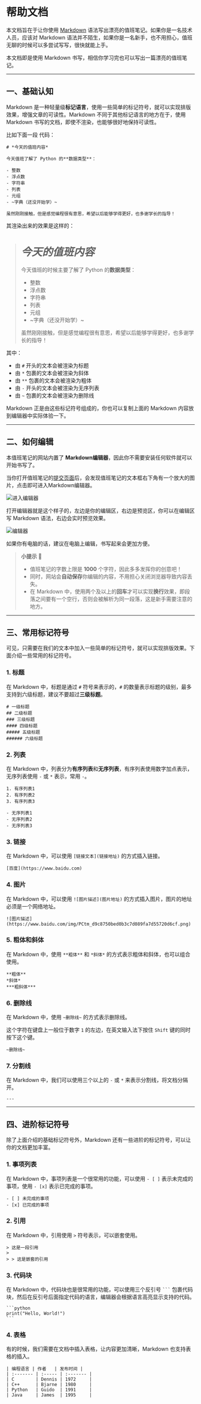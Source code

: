 # 帮助文档

本文档旨在于让你使用 [Markdown](https://www.markdownguide.org) 语法写出漂亮的值班笔记。如果你是一名技术人员，应该对 Markdown 语法并不陌生，如果你是一名新手，也不用担心，值班无聊的时候可以多尝试写写，很快就能上手。

本文档即是使用 Markdown 书写，相信你学习完也可以写出一篇漂亮的值班笔记。

---

## 一、基础认知

Markdown 是一种轻量级**标记语言**，使用一些简单的标记符号，就可以实现排版效果，增强文章的可读性。Markdown 不同于其他标记语言的地方在于，使用 Markdown 书写的文档，即使不渲染，也能够很好地保持可读性。

比如下面一段    代码：

```plaintext
# *今天的值班内容*

今天值班了解了 Python 的**数据类型**：

- 整数
- 浮点数
- 字符串
- 列表
- 元组
- ~字典（还没开始学）~

虽然刚刚接触，但是感觉编程很有意思，希望以后能够学得更好，也多谢学长的指导！
```

其渲染出来的效果是这样的：

> # *今天的值班内容*
>
> 今天值班的时候主要了解了 Python 的**数据类型**：
>
> - 整数
> - 浮点数
> - 字符串
> - 列表
> - 元组
> - ~字典（还没开始学）~
>
> 虽然刚刚接触，但是感觉编程很有意思，希望以后能够学得更好，也多谢学长的指导！

其中：

- 由 `#` 开头的文本会被渲染为标题
- 由 `*` 包裹的文本会被渲染为斜体
- 由 `**` 包裹的文本会被渲染为粗体
- 由 `-` 开头的文本会被渲染为无序列表
- 由 `~` 包裹的文本会被渲染为删除线

Markdown 正是由这些标记符号组成的，你也可以复制上面的 Markdown 内容放到编辑器中实际体验一下。

---

## 二、如何编辑

本值班笔记的网站内置了 **Markdown编辑器**，因此你不需要安装任何软件就可以开始书写了。

当你打开值班笔记的[提交页面](/form)后，会发现值班笔记的文本框右下角有一个放大的图片，点击即可进入Markdown编辑器。

![进入编辑器](/assets/images/submit-page.png)

打开编辑器就是这个样子的，左边是你的编辑区，右边是预览区，你可以在编辑区写 Markdown 语法，右边会实时预览效果。

![编辑器](/assets/images/editor-preview.png)

如果你有电脑的话，建议在电脑上编辑，书写起来会更加方便。

> **小提示** 📝
>
> - 值班笔记的字数上限是 **1000** 个字符，因此多多发挥你的创意吧！
> - 同时，网站会**自动保存**你编辑的内容，不用担心关闭浏览器导致内容丢失。
> - 在 Markdown 中，使用两个及以上的**回车**才可以实现**换行**效果，即段落之间要有一个空行，否则会被解析为同一段落，这是新手需要注意的地方。

---

## 三、常用标记符号

可见，只需要在我们的文本中加入一些简单的标记符号，就可以实现排版效果。下面介绍一些常用的标记符号。

### 1. 标题

在 Markdown 中，标题是通过 `#` 符号来表示的，`#` 的数量表示标题的级别，最多支持到六级标题，建议不要超过**三级标题**。

```plaintext
# 一级标题
## 二级标题
### 三级标题
#### 四级标题
##### 五级标题
###### 六级标题
```

### 2. 列表

在 Markdown 中，列表分为**有序列表**和**无序列表**，有序列表使用数字加点表示，无序列表使用 `-` 或 `*` 表示，常用 `-`。

```plaintext
1. 有序列表1
2. 有序列表2
3. 有序列表3

- 无序列表1
- 无序列表2
- 无序列表3
```

### 3. 链接

在 Markdown 中，可以使用 `[链接文本](链接地址)` 的方式插入链接。

```plaintext
[百度](https://www.baidu.com)
```

### 4. 图片

在 Markdown 中，可以使用 `![图片描述](图片地址)` 的方式插入图片，图片的地址必须是一个网络地址。

```plaintext
![图片描述](https://www.baidu.com/img/PCtm_d9c8750bed0b3c7d089fa7d55720d6cf.png)
```

### 5. 粗体和斜体

在 Markdown 中，使用 `**粗体**` 和 `*斜体*` 的方式表示粗体和斜体，也可以组合使用。

```plaintext
**粗体**
*斜体*
***粗斜体***
```

### 6. 删除线

在 Markdown 中，使用 `~删除线~` 的方式表示删除线。

这个字符在键盘上一般位于数字 `1` 的左边，在英文输入法下按住 `Shift` 键的同时按下这个键。

```plaintext
~删除线~
```

### 7. 分割线

在 Markdown 中，我们可以使用三个以上的 `-` 或 `*` 来表示分割线，将文档分隔开。

```plaintext
---
```

---

## 四、进阶标记符号

除了上面介绍的基础标记符号外，Markdown 还有一些进阶的标记符号，可以让你的文档更加丰富。

### 1. 事项列表

在 Markdown 中，事项列表是一个很常用的功能，可以使用 `- [ ]` 表示未完成的事项，使用 `- [x]` 表示已完成的事项。

```plaintext
- [ ] 未完成的事项
- [x] 已完成的事项
```

### 2. 引用

在 Markdown 中，引用使用 `>` 符号表示，可以嵌套使用。

```plaintext
> 这是一段引用
>
> > 这是嵌套的引用
```

### 3. 代码块

在 Markdown 中，代码块也是很常用的功能，可以使用三个反引号 ` ``` ` 包裹代码块，然后在反引号后面指定代码的语言，编辑器会根据语言高亮显示支持的代码。

````plaintext
```python
print("Hello, World!")
```
````

### 4. 表格

有的时候，我们需要在文档中插入表格，让内容更加清晰，Markdown 也支持表格的插入。

```plaintext
| 编程语言 | 作者   | 发布时间 |
| :------- | :----- | :------- |
| C        | Dennis | 1972     |
| C++      | Bjarne | 1980     |
| Python   | Guido  | 1991     |
| Java     | James  | 1995     |
```
